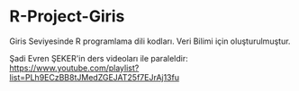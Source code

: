 # R-Project-Giris
Giris Seviyesinde R programlama dili kodları.
Veri Bilimi için oluşturulmuştur.

Şadi Evren ŞEKER'in ders videoları ile paraleldir:
https://www.youtube.com/playlist?list=PLh9ECzBB8tJMedZGEJAT25f7EJrAj13fu
